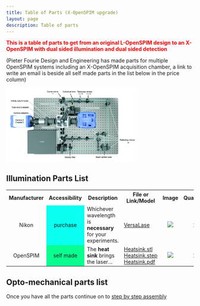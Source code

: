 ```yaml
---
title: Table of Parts (X-OpenSPIM upgrade)
layout: page
description: Table of parts
---
```

<span style="color:#FF0000; font-weight:bold"> This is a table of parts to get from an original L-OpenSPIM design to an X-OpenSPIM with dual sided illumination and dual sided detection</span> 

(Pieter Fourie Design and Engineering has made parts for multiple OpenSPIM systems including an X-OpenSPIM acquisition chamber, a link to write an email is beside all self made parts in the list below in the price column)

<img src="images/X-OpenSPIM_rendering_topview.jpg" width="70%">

## Illumination Parts List

<table>
<tr class="header">
<th>Manufacturer</th>
<th>Accessibility</th>
<th>Description</th>
<th>File or Link/Model</th>
<th>Image</th>
<th>Quantity</th>
<th>Price (EUR)</th>
</tr>
<tr class="odd">

<td align="center">Nikon</td>

<td align="center" bgcolor="# 99FFFF">purchase</td>
<td>Whichever wavelength is <strong>necessary</strong> for your experiments.</td>

<td><a href="http://www.vortranlaser.com/">VersaLase</a></td>

<td align="center"><img src="images/Versa-final-sm.jpg" width="70%"></td>

<td align="center">1</td>

<td align="center">200</td>

</tr>

<tr class="even">

<td align="center">OpenSPIM</td>

<td align="center" bgcolor="# 99FF99">self made</td>
<td>
The <strong>heat sink</strong> brings the laser...</td>

<td>
<a href="models/OpenSPIM_Cube-Laser_Heatsink.STL">Heatsink.stl</a><br/>
<a href="models/OpenSPIM_Cube-Laser_Heatsink.STEP">Heatsink.step</a><br/>
<a href="documents/OpenSPIM_Cube-Laser_Heatsink.PDF">Heatsink.pdf</a>
</td>

<td align="center"><img src="images/Laser_heatsink.jpg" width="70%"></td>

<td align="center">1</td>

<td align="center">70,<br><a href="mailto:wwwpfdecouk@gmail.com?Subject=Production%20of%20___%20laser%20heatsink%20for%20the%20OpenSPIM%20system">email vendo </a></td>

</tr>

</table>

## Opto-mechanical parts list


</table>

Once you have all the parts continue on to [step by step assembly](Step_by_step_assembly)
